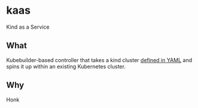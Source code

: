 # kaas
Kind as a Service

## What
Kubebuilder-based controller that takes a kind cluster [defined in YAML](./kind-cluster.yaml) and spins it up within an existing Kubernetes cluster.

## Why
Honk